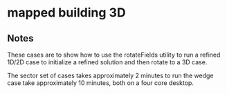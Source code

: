 # mapped building 3D

## Notes

These cases are to show how to use the rotateFields utility to run a refined 1D/2D case to initialize a refined solution and then rotate to a 3D case.

The sector set of cases takes approximately 2 minutes to run the wedge case take approximately 10 minutes, both on a four core desktop.

